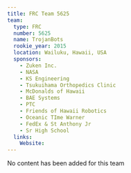 ```yaml
---
title: FRC Team 5625
team:
  type: FRC
  number: 5625
  name: TrojanBots
  rookie_year: 2015
  location: Wailuku, Hawaii, USA
  sponsors:
    - Zuken Inc.
    - NASA
    - KS Engineering
    - Tsukuihama Orthopedics Clinic
    - McDonalds of Hawaii
    - BAE Systems
    - PTC
    - Friends of Hawaii Robotics
    - Oceanic TIme Warner
    - FedEx & St Anthony Jr
    - Sr High School
  links:
    Website: 
---
```

No content has been added for this team